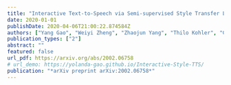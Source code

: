```yaml
---
title: "Interactive Text-to-Speech via Semi-supervised Style Transfer Learning"
date: 2020-01-01
publishDate: 2020-04-06T21:00:22.874584Z
authors: ["Yang Gao", "Weiyi Zheng", "Zhaojun Yang", "Thilo Kohler", "Christian Fuegen", "Qing He"]
publication_types: ["2"]
abstract: ""
featured: false
url_pdf: https://arxiv.org/abs/2002.06758
# url_demo: https://yolanda-gao.github.io/Interactive-Style-TTS/
publication: "*arXiv preprint arXiv:2002.06758*"
---
```


